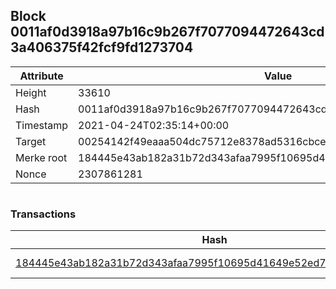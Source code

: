 ## Block 0011af0d3918a97b16c9b267f7077094472643cd3a406375f42fcf9fd1273704

Attribute | Value
--- | ---
Height | 33610
Hash | 0011af0d3918a97b16c9b267f7077094472643cd3a406375f42fcf9fd1273704
Timestamp | 2021-04-24T02:35:14+00:00
Target | 00254142f49eaaa504dc75712e8378ad5316cbcead634704b3734b6271167cc4
Merke root | 184445e43ab182a31b72d343afaa7995f10695d41649e52ed7d73b28e791a7e0
Nonce | 2307861281

```

```

### Transactions

Hash | Amount
--- | ---
[184445e43ab182a31b72d343afaa7995f10695d41649e52ed7d73b28e791a7e0](184445e43ab182a31b72d343afaa7995f10695d41649e52ed7d73b28e791a7e0.md) | 10.00000000 SKEPTI 

